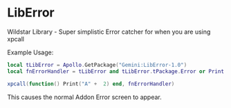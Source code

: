 LibError
========

Wildstar Library - Super simplistic Error catcher for when you are using xpcall

Example Usage:
```lua
local tLibError = Apollo.GetPackage("Gemini:LibError-1.0")
local fnErrorHandler = tLibError and tLibError.tPackage.Error or Print

xpcall(function() Print("A" +  2) end, fnErrorHandler)
```

This causes the normal Addon Error screen to appear.
